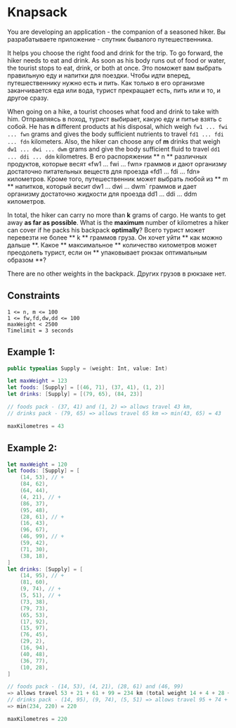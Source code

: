 # Knapsack

You are developing an application - the companion of a seasoned hiker. 
Вы разрабатываете приложение - спутник бывалого путешественника.

It helps you choose the right food and drink for the trip. To go forward, the hiker needs to eat and drink.
As soon as his body runs out of food or water, the tourist stops to eat, drink, or both at once.
Это поможет вам выбрать правильную еду и напитки для поездки. Чтобы идти вперед, путешественнику нужно есть и пить.
Как только в его организме заканчивается еда или вода, турист прекращает есть, пить или и то, и другое сразу.

When going on a hike, a tourist chooses what food and drink to take with him.
Отправляясь в поход, турист выбирает, какую еду и питье взять с собой.
He has **n** different products at his disposal, which weigh `fw1 ... fwi ... fwn` grams and gives the body sufficient nutrients to travel `fd1 ... fdi ... fdn` kilometers. Also, the hiker can choose any of **m** drinks that weigh `dw1 ... dwi ... dwm` grams and give the body sufficient fluid to travel `dd1 ... ddi ... ddm` kilometres.
В его распоряжении ** n ** различных продуктов, которые весят «fw1 ... fwi ... fwn» граммов и дают организму достаточно питательных веществ для проезда «fd1 ... fdi ... fdn» километров. Кроме того, путешественник может выбрать любой из ** m ** напитков, который весит dw1 ... dwi ... dwm` граммов и дает организму достаточно жидкости для проезда dd1 ... ddi ... ddm километров.

In total, the hiker can carry no more than **k** grams of cargo. He wants to get away **as far as possible**. What is the **maximum** number of kilometres a hiker can cover if he packs his backpack **optimally**?
Всего турист может перевезти не более ** k ** граммов груза. Он хочет уйти ** как можно дальше **. Какое ** максимальное ** количество километров может преодолеть турист, если он ** упаковывает рюкзак оптимальным образом **?

There are no other weights in the backpack. 
Других грузов в рюкзаке нет.

## Constraints
```
1 <= n, m <= 100
1 <= fw,fd,dw,dd <= 100
maxWeight < 2500
Timelimit = 3 seconds
```
## Example 1: 
```swift 
public typealias Supply = (weight: Int, value: Int) 

let maxWeight = 123
let foods: [Supply] = [(46, 71), (37, 41), (1, 2)]
let drinks: [Supply] = [(79, 65), (84, 23)]

// foods pack - (37, 41) and (1, 2) => allows travel 43 km,
// drinks pack - (79, 65) => allows travel 65 km => min(43, 65) = 43

maxKilometres = 43
```

## Example 2: 
```swift 
let maxWeight = 120
let foods: [Supply] = [
    (14, 53), // +
    (84, 62),
    (64, 44),
    (4, 21), // +
    (86, 37),
    (95, 48),
    (28, 61), // +
    (16, 43),
    (96, 67),
    (46, 99), // +
    (59, 42),
    (71, 30),
    (38, 18),
] 
let drinks: [Supply] = [
    (14, 95), // +
    (81, 60),
    (9, 74), // +
    (5, 51), // +
    (73, 38),
    (79, 73),
    (65, 53),
    (17, 92),
    (15, 97),
    (76, 45),
    (29, 2),
    (16, 94),
    (40, 48),
    (36, 77),
    (10, 28),
]

// foods pack - (14, 53), (4, 21), (28, 61) and (46, 99)
=> allows travel 53 + 21 + 61 + 99 = 234 km (total weight 14 + 4 + 28 + 46 = 92)
// drinks pack - (14, 95), (9, 74), (5, 51) => allows travel 95 + 74 + 51 = 220 km (total weight 14 + 9 + 5 = 28) 
=> min(234, 220) = 220

maxKilometres = 220
```

